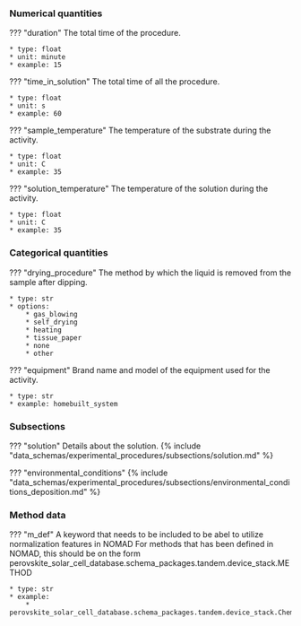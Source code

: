 ### Numerical quantities
??? "duration"
    The total time of the procedure.

    * type: float
    * unit: minute
    * example: 15

??? "time_in_solution"
    The total time of all the procedure. 

    * type: float
    * unit: s
    * example: 60

??? "sample_temperature"
    The temperature of the substrate during the activity. 

    * type: float
    * unit: C
    * example: 35

??? "solution_temperature"
    The temperature of the solution during the activity. 

    * type: float
    * unit: C
    * example: 35

### Categorical quantities
??? "drying_procedure"
    The method by which the liquid is removed from the sample after dipping.

    * type: str
    * options:
        * gas_blowing
        * self_drying
        * heating
        * tissue_paper
        * none
        * other

??? "equipment"
    Brand name and model of the equipment used for the activity.

    * type: str
    * example: homebuilt_system

### Subsections
??? "solution"
    Details about the solution.
    {% include "data_schemas/experimental_procedures/subsections/solution.md" %} 

??? "environmental_conditions"
    {% include "data_schemas/experimental_procedures/subsections/environmental_conditions_deposition.md" %}      

### Method data
??? "m_def"
    A keyword that needs to be included to be abel to utilize normalization features in NOMAD
    For methods that has been defined in NOMAD, this should be on the form
    perovskite_solar_cell_database.schema_packages.tandem.device_stack.METHOD

    * type: str
    * example: 
        * perovskite_solar_cell_database.schema_packages.tandem.device_stack.ChemicalBathDeposition   